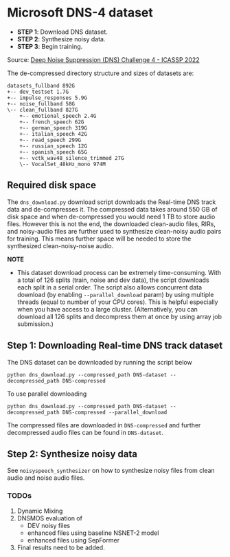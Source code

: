 # **Microsoft DNS-4 dataset**
- **STEP 1**: Download DNS dataset.
- **STEP 2**: Synthesize noisy data.
- **STEP 3**: Begin training.

Source: [Deep Noise Suppression (DNS) Challenge 4 - ICASSP 2022](https://github.com/microsoft/DNS-Challenge)

The de-compressed directory structure and sizes of datasets are:
```
datasets_fullband 892G
+-- dev_testset 1.7G
+-- impulse_responses 5.9G
+-- noise_fullband 58G
\-- clean_fullband 827G
    +-- emotional_speech 2.4G
    +-- french_speech 62G
    +-- german_speech 319G
    +-- italian_speech 42G
    +-- read_speech 299G
    +-- russian_speech 12G
    +-- spanish_speech 65G
    +-- vctk_wav48_silence_trimmed 27G
    \-- VocalSet_48kHz_mono 974M
```

## Required disk space
The `dns_download.py` download script downloads the Real-time DNS track data and de-compresses it. The compressed data takes around 550 GB of disk space and when de-compressed you would need 1 TB to store audio files.
However this is not the end, the downloaded clean-audio files, RIRs, and noisy-audio files are further used to synthesize clean-noisy audio pairs for training. This means further space will be needed to store the synthesized clean-noisy-noise audio.

**NOTE**
- This dataset download process can be extremely time-consuming. With a total of 126 splits (train, noise and dev data), the script downloads each split in a serial order. The script also allows concurrent data download (by enabling `--parallel_download` param) by using multiple threads (equal to number of your CPU cores). This is helpful especially when you have access to a large cluster. (Alternatively, you can download all 126 splits and decompress them at once by using array job submission.)

## Step 1: **Downloading Real-time DNS track dataset**
The DNS dataset can be downloaded by running the script below
```
python dns_download.py --compressed_path DNS-dataset --decompressed_path DNS-compressed
```
To use parallel downloading
```
python dns_download.py --compressed_path DNS-dataset --decompressed_path DNS-compressed --parallel_download
```

The compressed files are downloaded in `DNS-compressed` and further decompressed audio files can be found in `DNS-dataset`.

## Step 2: **Synthesize noisy data**
See `noisyspeech_synthesizer` on how to synthesize noisy files from clean audio and noise audio files.

### TODOs
1. Dynamic Mixing
2. DNSMOS evaluation of
    - DEV noisy files
    - enhanced files using baseline NSNET-2 model
    - enhanced files using SepFormer
3. Final results need to be added.
